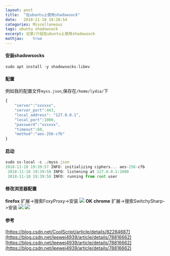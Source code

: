 ```yaml
---
layout: post
title:  "在ubuntu上使用shadowsock"
date:   2018-11-18 19:28:54
categories: Miscellaneous
tags: ubuntu shadowsock
excerpt: 记录/介绍在ubuntu上使用shadowsock
mathjax:	true
---
```


#### **安装shadowsocks**
`sudo apt install -y shadowsocks-libev`
#### **配置**
例如我的配置文件`myss.json`,保存在`/home/lydia/`下
```js
{
	"server":"xxxxxx",
	"server_port":443, 
	"local_address": "127.0.0.1", 
	"local_port":1080, 
	"password":"xxxxxx", 
	"timeout":60, 
	"method":"aes-256-cfb"
}
```
#### **启动**
```js
sudo ss-local -c ./myss.json
2018-11-18 19:39:57 INFO: initializing ciphers... aes-256-cfb
 2018-11-18 19:39:58 INFO: listening at 127.0.0.1:1080
 2018-11-18 19:39:58 INFO: running from root user
```
#### **修改浏览器配置**
**firefox**
扩展->搜索FoxyProxy->安装
![](https://raw.githubusercontent.com/LingjieLi/LingjieLi.github.io/master/images/foxyproxysetting.png)
**OK**
**chrome**
扩展->搜索SwitchySharp->安装
![](https://raw.githubusercontent.com/LingjieLi/LingjieLi.github.io/master/images/switchysharpsetting1.png)
![](https://raw.githubusercontent.com/LingjieLi/LingjieLi.github.io/master/images/switchysharpsetting2.png)

#### **参考**
[https://blog.csdn.net/CoolScript/article/details/82284687](https://blog.csdn.net/leewei4939/article/details/78816662)
[https://blog.csdn.net/leewei4939/article/details/78816662](https://blog.csdn.net/leewei4939/article/details/78816662)
